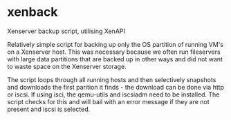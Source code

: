 # xenback
Xenserver backup script, utilising XenAPI

Relatively simple script for backing up only the OS partition of running VM's on a Xenserver host. This was 
necessary because we often run fileservers with large data partitions that are backed up in other ways and
did not want to waste space on the Xenserver storage.

The script loops through all running hosts and then selectively snapshots and downloads the first parition it 
finds - the download can be done via http or iscsi. If using isci, the qemu-utils and iscsiadm need to be installed.
The script checks for this and will bail with an error message if they are not present and iscsi is selected.

